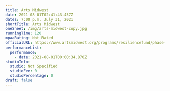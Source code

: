 ```yaml
---
title: Arts Midwest
date: 2021-08-01T02:41:43.457Z
dates: 7:00 p.m. July 31, 2021
shortTitle: Arts Midwest
oneSheet: /img/arts-midwest-copy.jpg
runningTime: 120
mpaaRating: Not Rated
officialURL: https://www.artsmidwest.org/programs/resiliencefund/phase-2-recipients
performanceList:
  performance:
    - date: 2021-08-01T00:00:34.870Z
studioInfo:
  studio: Not Specified
  studioFee: 0
  studioPercentage: 0
draft: false
---
```

